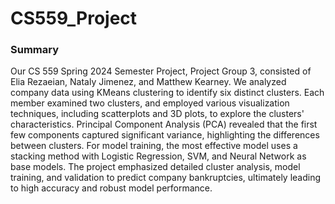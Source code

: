 # CS559_Project

### Summary
Our CS 559 Spring 2024 Semester Project, Project Group 3, consisted of Elia Rezaeian, Nataly Jimenez, and Matthew Kearney. We analyzed company data using KMeans clustering to identify six distinct clusters. Each member examined two clusters, and employed various visualization techniques, including scatterplots and 3D plots, to explore the clusters' characteristics. Principal Component Analysis (PCA) revealed that the first few components captured significant variance, highlighting the differences between clusters. For model training, the most effective model uses a stacking method with Logistic Regression, SVM, and Neural Network as base models. The project emphasized detailed cluster analysis, model training, and validation to predict company bankruptcies, ultimately leading to high accuracy and robust model performance.
